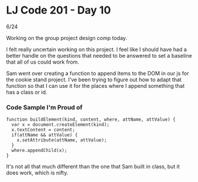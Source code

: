 # LJ Code 201 - Day 10
6/24

Working on the group project design comp today.

I felt really uncertain working on this project. I feel like I should have had a better handle on the questions that needed to be answered to set a baseline that all of us could work from. 

Sam went over creating a function to append items to the DOM in our js for the cookie stand project. I've been trying to figure out how to adapt that function so that I can use it for the places where I append something that has a class or id. 

### Code Sample I'm Proud of

```
function buildElement(kind, content, where, attName, attValue) {
  var x = document.createElement(kind);
  x.textContent = content;
  if(attName && attValue) {
    x.setAttribute(attName, attValue);
  }
  where.appendChild(x);
}
```

It's not all that much different than the one that Sam built in class, but it does work, which is nifty.
